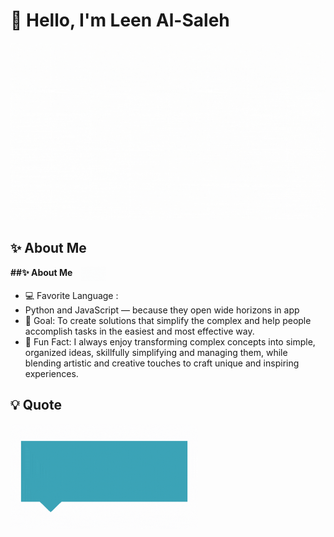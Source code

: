 # 👋 Hello, I'm Leen Al-Saleh

![Leen](./leen.gif)


## ✨ About Me  
<p align="left">
  <strong>##✨ About Me</strong>
  <img src="../Leen_Al-Saleh/lolo.gif" alt="Lolo" width="40" style="vertical-align: middle; margin-left: 10px;"/>
</p>



- 💻 Favorite Language :
-  Python and JavaScript — because they open wide horizons in app
- 🎯 Goal: To create solutions that simplify the complex and help people accomplish tasks in the easiest and most effective way.
- 🌸 Fun Fact: I always enjoy transforming complex concepts into simple, organized ideas, skillfully simplifying and managing them, while blending artistic and creative touches to craft unique and inspiring experiences.

## 💡 Quote
> <p align="center">
  <img src="./Leen.gif" alt="Leen" width="300"/>
</p>
